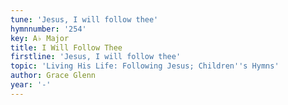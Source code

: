 ```yaml
---
tune: 'Jesus, I will follow thee'
hymnnumber: '254'
key: A♭ Major
title: I Will Follow Thee
firstline: 'Jesus, I will follow thee'
topic: 'Living His Life: Following Jesus; Children''s Hymns'
author: Grace Glenn
year: '-'
---
```

